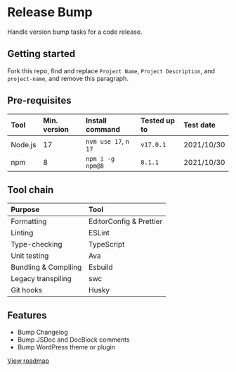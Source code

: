 # Release Bump

Handle version bump tasks for a code release.

## Getting started

Fork this repo, find and replace `Project Name`, `Project Description`, and `project-name`, and remove this paragraph.

## Pre-requisites

| Tool    | Min. version | Install command      | Tested up to | Test date  |
| :---    | :---         | :---                 | :---         | :---       |
| Node.js | 17           | `nvm use 17`, `n 17` | `v17.0.1`    | 2021/10/30 |
| npm     | 8            | `npm i -g npm@8`     | `8.1.1`      | 2021/10/30 |

## Tool chain

| Purpose              | Tool                    |
| :---                 | :---                    |
| Formatting           | EditorConfig & Prettier |
| Linting              | ESLint                  |
| Type-checking        | TypeScript              |
| Unit testing         | Ava                     |
| Bundling & Compiling | Esbuild                 |
| Legacy transpiling   | swc                     |
| Git hooks            | Husky                   |

## Features

- Bump Changelog
- Bump JSDoc and DocBlock comments
- Bump WordPress theme or plugin

[View roadmap](https://github.com/paulshryock/release-bump/issues?q=is%3Aissue+is%3Aopen+label%3Aenhancement)